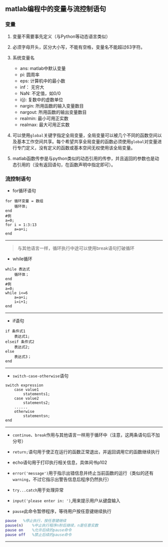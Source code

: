 ## matlab编程中的变量与流控制语句
### 变量
1. 变量不需要事先定义（与Python等动态语言类似）

2. 必须字母开头，区分大小写，不能有空格，变量名不能超过63字符。

3. 系统变量名
    - ans:      matlab中默认变量
    - pi:       圆周率
    - eps:      计算机中的最小数
    - inf：     无穷大
    - NaN:      不定值，如0/0
    - i(j):     复数中的虚数单位
    - nargin:   所用函数的输入变量数目
    - nargout:  所用函数的输出变量数目
    - realmin:  最小可用正实数
    - realmax:  最大可用正实数

4. 可以使用`global`关键字指定全局变量，全局变量可以被几个不同的函数空间以及基本工作空间共享。每个希望共享全局变量的函数必须使用`global`对变量进行专门定义，没有定义的函数或基本空间无权使用该全局变量。

5. matlab函数传参是与python类似的动态引用的传参，并且返回的参数也是动态引用的（没有返回语句，在函数声明中指定即可）。

### 流控制语句
- for循环语句
```
for 循环变量 = 数组
    循环体;
end
#例
a=0;
for i = 1:3:13
    a=a+i;
end
```
---
    
> 与其他语言一样，循环执行中途可以使用break语句打破循环

- while循环
```
while 表达式
    循环体；
end
#例
a=0;
while i<=6
    a=a+i;
    i=i+1;
end
```
---

- if语句
```
if 条件式1
    表达式1;
elseif 条件式2
    表达式2;
else 
    表达式3；
end 
```
---

- `switch-case-otherwise`语句
```
switch expression
    case value1
        statements1;
    case value2
        statements2;
    ......
    otherwise
        statementsn;
end
```
---

- `continue`、`break`作用与其他语言一样用于循环中（注意，这两条语句后不加分号）

- `return;`语句用于使正在运行的函数正常退出，并返回调用它的函数继续执行

- echo语句用于打印执行相关信息，具体间书p102

- `error('message')`用于指示出错信息并终止当前函数的运行（类似的还有`warning`，不过它指示出警告信息后程序仍然执行）

- `try...catch`用于处理异常

- `input('please enter in: ')`,用来提示用户从键盘输入

- `pause`此命令暂停程序，等待用户按任意键继续执行
```m
pause   %停止执行，按任意键继续
pause(n)    %中止执行程序n秒后继续，n是任意实数
pause on    %允许后续的pause命令
pause off   %禁止后续的pause命令
```
---

